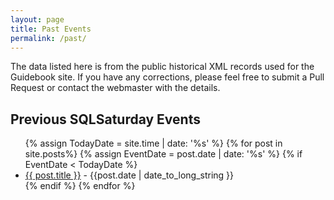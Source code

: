 ```yaml
---
layout: page
title: Past Events
permalink: /past/
---
```


The data listed here is from the public historical XML records used for the Guidebook site. If you have any corrections, please feel free to submit a Pull Request or contact the webmaster with the details.

## Previous SQLSaturday Events

<ul>
  {% assign TodayDate = site.time | date: '%s' %}
  {% for post in site.posts%}
  {% assign EventDate = post.date | date: '%s' %}
  {% if EventDate < TodayDate %}
    <li>
        <a href="{{ post.url | absolute_url }}">{{ post.title }}</a> - {{post.date | date_to_long_string }}
      </li>
  {% endif %}
  {% endfor %}
  </ul>